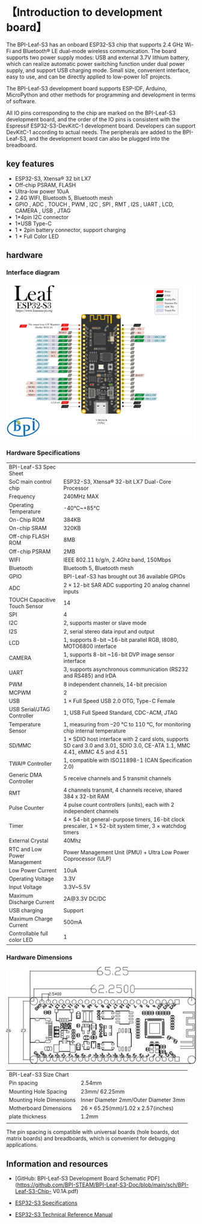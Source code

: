 # 【Introduction to development board】

The BPI-Leaf-S3 has an onboard ESP32-S3 chip that supports 2.4 GHz Wi-Fi and Bluetooth® LE dual-mode wireless communication. The board supports two power supply modes: USB and external 3.7V lithium battery, which can realize automatic power switching function under dual power supply, and support USB charging mode. Small size, convenient interface, easy to use, and can be directly applied to low-power IoT projects.

The BPI-Leaf-S3 development board supports ESP-IDF, Arduino, MicroPython and other methods for programming and development in terms of software.

All IO pins corresponding to the chip are marked on the BPI-Leaf-S3 development board, and the order of the IO pins is consistent with the Espressif ESP32-S3-DevKitC-1 development board. Developers can support DevKitC-1 according to actual needs. The peripherals are added to the BPI-Leaf-S3, and the development board can also be plugged into the breadboard.

## key features

- ESP32-S3, Xtensa® 32 bit LX7
- Off-chip PSRAM, FLASH
- Ultra-low power 10uA
- 2.4G WIFI, Bluetooth 5, Bluetooth mesh
- GPIO , ADC , TOUCH , PWM , I2C , SPI , RMT , I2S , UART , LCD, CAMERA , USB , JTAG
- 1*4pin I2C connector
- 1*USB Type-C
- 1 * 2pin battery connector, support charging
- 1 * Full Color LED

## hardware

### Interface diagram

![](../assets/images/Leaf-S3_board.png)

### Hardware Specifications

<table>
   <tr>
      <td>BPI-Leaf-S3 Spec Sheet</td>
   </tr>
   <tr>
      <td>SoC main control chip</td>
      <td>ESP32-S3, Xtensa® 32-bit LX7 Dual-Core Processor</td>
   </tr>
   <tr>
      <td>Frequency</td>
      <td>240MHz MAX</td>
   </tr>
   <tr>
      <td>Operating Temperature</td>
      <td>-40℃~+85℃</td>
   </tr>
   <tr>
      <td>On-Chip ROM</td>
      <td>384KB</td>
   </tr>
   <tr>
      <td>On-chip SRAM</td>
      <td>320KB</td>
   </tr>
   <tr>
      <td>Off-chip FLASH ROM</td>
      <td>8MB</td>
   </tr>
   <tr>
      <td>Off-chip PSRAM</td>
      <td>2MB</td>
   </tr>
   <tr>
      <td>WIFI</td>
      <td>IEEE 802.11 b/g/n, 2.4Ghz band, 150Mbps</td>
   </tr>
   <tr>
      <td>Bluetooth</td>
      <td>Bluetooth 5, Bluetooth mesh</td>
   </tr>
   <tr>
      <td>GPIO</td>
      <td>BPI-Leaf-S3 has brought out 36 available GPIOs</td>
   </tr>
   <tr>
      <td>ADC</td>
      <td>2 × 12-bit SAR ADC supporting 20 analog channel inputs</td>
   </tr>
   <tr>
      <td>TOUCH Capacitive Touch Sensor</td>
      <td>14</td>
   </tr>
   <tr>
      <td>SPI</td>
      <td>4</td>
   </tr>
   <tr>
      <td>I2C</td>
      <td>2, supports master or slave mode</td>
   </tr>
   <tr>
      <td>I2S</td>
      <td>2, serial stereo data input and output</td>
   </tr>
   <tr>
      <td>LCD</td>
      <td>1, supports 8-bit ~16-bit parallel RGB, I8080, MOTO6800 interface</td>
   </tr>
   <tr>
      <td>CAMERA</td>
      <td>1, supports 8-bit ~16-bit DVP image sensor interface</td>
   </tr>
   <tr>
      <td>UART</td>
      <td>3, supports asynchronous communication (RS232 and RS485) and IrDA</td>
   </tr>
   <tr>
      <td>PWM</td>
      <td>8 independent channels, 14-bit precision</td>
   </tr>
   <tr>
      <td>MCPWM</td>
      <td>2</td>
   </tr>
   <tr>
      <td>USB</td>
      <td>1 × Full Speed ​​USB 2.0 OTG, Type-C Female</td>
   </tr>
   <tr>
      <td>USB Serial/JTAG Controller</td>
      <td>1, USB Full Speed ​​Standard, CDC-ACM, JTAG</td>
   </tr>
   <tr>
      <td>Temperature Sensor</td>
      <td>1, measuring from –20 °C to 110 °C, for monitoring chip internal temperature</td>
   </tr>
   <tr>
      <td>SD/MMC</td>
      <td>1 × SDIO host interface with 2 card slots, supports SD card 3.0 and 3.01, SDIO 3.0, CE-ATA 1.1, MMC 4.41, eMMC 4.5 and 4.51</td>
   </tr>
   <tr>
      <td>TWAI® Controller</td>
      <td>1, compatible with ISO11898-1 (CAN Specification 2.0)</td>
   </tr>
   <tr>
      <td>Generic DMA Controller</td>
      <td>5 receive channels and 5 transmit channels</td>
   </tr>
   <tr>
      <td>RMT</td>
      <td>4 channels transmit, 4 channels receive, shared 384 x 32-bit RAM</td>
   </tr>
   <tr>
      <td>Pulse Counter</td>
      <td>4 pulse count controllers (units), each with 2 independent channels</td>
   </tr>
   <tr>
      <td>Timer</td>
      <td>4 × 54-bit general-purpose timers, 16-bit clock prescaler, 1 × 52-bit system timer, 3 × watchdog timers</td>
   </tr>
   <tr>
      <td>External Crystal</td>
      <td>40Mhz</td>
   </tr>
   <tr>
      <td>RTC and Low Power Management</td>
      <td>Power Management Unit (PMU) + Ultra Low Power Coprocessor (ULP)</td>
   </tr>
   <tr>
      <td>Low Power Current</td>
      <td>10uA</td>
   </tr>
   <tr>
      <td>Operating Voltage</td>
      <td>3.3V</td>
   </tr>
   <tr>
      <td>Input Voltage</td>
      <td>3.3V~5.5V</td>
   </tr>
   <tr>
      <td>Maximum Discharge Current</td>
      <td>2A@3.3V DC/DC</td>
   </tr>
   <tr>
      <td>USB charging</td>
      <td>Support</td>
   </tr>
   <tr>
      <td>Maximum Charge Current</td>
      <td>500mA</td>
   </tr>
   <tr>
      <td>Controllable full color LED</td>
      <td>1</td>
   </tr>
</table>


### Hardware Dimensions


![](../assets/images/Leaf-S3_board_dimension.png)

<table>
   <tr>
      <td>BPI-Leaf-S3 Size Chart</td>
   </tr>
   <tr>
      <td>Pin spacing</td>
      <td>2.54mm</td>
   </tr>
   <tr>
      <td>Mounting Hole Spacing</td>
      <td>23mm/ 62.25mm</td>
   </tr>
   <tr>
      <td>Mounting Hole Dimensions</td>
      <td>Inner Diameter 2mm/Outer Diameter 3mm</td>
   </tr>
   <tr>
      <td>Motherboard Dimensions</td>
      <td>26 × 65.25(mm)/1.02 x 2.57(inches)</td>
   </tr>
   <tr>
      <td>plate thickness</td>
      <td>1.2mm</td>
   </tr>
   <tr>
      <td></td>
   </tr>
</table>

The pin spacing is compatible with universal boards (hole boards, dot matrix boards) and breadboards, which is convenient for debugging applications.

## Information and resources

- [GitHub: BPI-Leaf-S3 Development Board Schematic PDF](https://github.com/BPI-STEAM/BPI-Leaf-S3-Doc/blob/main/sch/BPI-Leaf-S3-Chip- V0.1A.pdf)

- [ESP32-S3 Specifications](https://github.com/BPI-STEAM/BPI-Leaf-S3-Doc/blob/main/Example/Arduino)

- [ESP32-S3 Technical Reference Manual](https://www.espressif.com/sites/default/files/documentation/esp32-s3_technical_reference_manual_cn.pdf)